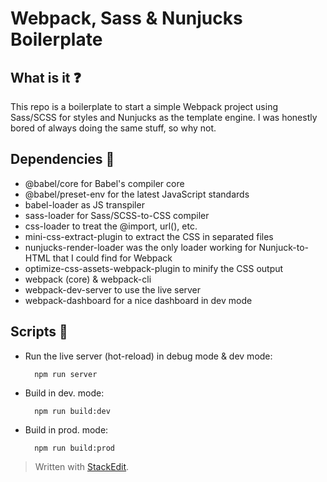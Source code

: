 
# Webpack, Sass & Nunjucks Boilerplate

## What is it ❓

This repo is a boilerplate to start a simple Webpack project using Sass/SCSS for styles and Nunjucks as the template engine. I was honestly bored of always doing the same stuff, so why not.

## Dependencies 🍔

- @babel/core for Babel's compiler core
- @babel/preset-env for the latest JavaScript standards
- babel-loader as JS transpiler
- sass-loader for Sass/SCSS-to-CSS compiler
- css-loader to treat the @import, url(), etc.
- mini-css-extract-plugin to extract the CSS in separated files
- nunjucks-render-loader was the only loader working for Nunjuck-to-HTML that I could find for Webpack
- optimize-css-assets-webpack-plugin to minify the CSS output
- webpack (core) & webpack-cli
- webpack-dev-server to use the live server
- webpack-dashboard for a nice dashboard in dev mode

## Scripts 📜

- Run the live server (hot-reload) in debug mode & dev mode:

		npm run server

- Build in dev. mode:

		npm run build:dev

- Build in prod. mode:

		npm run build:prod


> Written with [StackEdit](https://stackedit.io/).